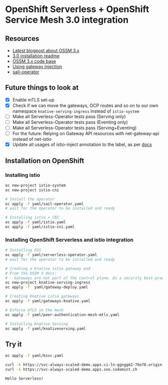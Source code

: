 # OpenShift Serverless + OpenShift Service Mesh 3.0 integration

## Resources

* [Latest blogpost about OSSM 3.x](https://www.redhat.com/en/blog/red-hat-openshift-service-mesh-3-developer-preview-update)
* [3.0 installation readme](https://github.com/maistra/istio-operator/blob/maistra-3.0/bundle/README.md)
* [OSSM 3.x code base](https://github.com/openshift-service-mesh)
* [Using gateway injection](https://docs.openshift.com/container-platform/4.14/service_mesh/v2x/ossm-traffic-manage.html#ossm-automatic-gateway-injection_traffic-management)
* [sail-operator](https://github.com/openshift-service-mesh/sail-operator)


## Future things to look at

* [x] Enable mTLS set-up
* [x] Check if we can move the gateways, OCP routes and so on to our own namespace `knative-serving-ingress` instead of `istio-system`
* [ ] Make all Serverless-Operator tests pass (Serving only)
* [ ] Make all Serverless-Operator tests pass (Eventing only)
* [ ] Make all Serverless-Operator tests pass (Serving+Eventing)
* [ ] For the future: Relying on Gateway API resources with net-gateway-api instead of net-istio
* [x] Update all usages of istio-inject annotation to the label, as per [docs](https://istio.io/latest/docs/reference/config/analysis/ist0135/) 

## Installation on OpenShift

### Installing istio

```bash
oc new-project istio-system
oc new-project istio-cni

# Install the operator
oc apply -f yaml/sail-operator.yaml
# wait for the operator to be installed and ready

# Installing istio + CNI
oc apply -f yaml/istio.yaml
oc apply -f yaml/istio-cni.yaml
```

### Installing OpenShift Serverless and istio integration

```bash
# Installing OSS
oc apply -f yaml/serverless-operator.yaml
# wait for the operator to be installed and ready

# Creating a Knative istio gateway pod
# From the OSSM 3 docs:
# - Gateways are not part of the control plane. As a security best-practice, Ingress and Egress Gateways should be deployed in a different namespace than the namespace that contains the control plane.
oc new-project knative-serving-ingress
oc apply -f  yaml/gateway-deploy.yaml

# Creating Knative istio gateways
oc apply -f yaml/gateways-knative.yaml

# Enforce mTLS in the mesh
oc apply -f yaml/peer-authentication-mesh-mtls.yaml

# Installing Knative Serving
oc apply -f yaml/knativeserving.yaml
```

## Try it 

```bash
oc apply -f yaml/ksvc.yaml
```

```bash
curl -k https://svc-always-scaled-demo.apps.ci-ln-ggnggm2-76ef8.origin-ci-int-aws.dev.rhcloud.com
curl -k https://svc-always-scaled-demo.apps.sno.codemint.ch
```
```text
Hello Serverless!
```
